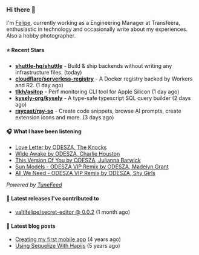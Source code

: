 ### Hi there 👋

I'm [Felipe](https://felipevm.com), currently working as a Engineering Manager at Transfeera, enthusiastic in technology and occasionally write about my experiences. Also a hobby photographer.

#### ⭐ Recent Stars
- **[shuttle-hq/shuttle](https://github.com/shuttle-hq/shuttle)** - Build &amp; ship backends without writing any infrastructure files. (today)
- **[cloudflare/serverless-registry](https://github.com/cloudflare/serverless-registry)** - A Docker registry backed by Workers and R2. (1 day ago)
- **[tlkh/asitop](https://github.com/tlkh/asitop)** - Perf monitoring CLI tool for Apple Silicon (1 day ago)
- **[kysely-org/kysely](https://github.com/kysely-org/kysely)** - A type-safe typescript SQL query builder (2 days ago)
- **[raycast/ray-so](https://github.com/raycast/ray-so)** - Create code snippets, browse AI prompts, create extension icons and more. (3 days ago)

#### 🎧 What I have been listening
- [Love Letter by ODESZA, The Knocks](https://open.spotify.com/track/5p8QLRVnBk20xuvwiDZtTr)
- [Wide Awake by ODESZA, Charlie Houston](https://open.spotify.com/track/5OLfObog5za3O71jQgZFsB)
- [This Version Of You by ODESZA, Julianna Barwick](https://open.spotify.com/track/2h4IoIeRasKE7moH6zhHUO)
- [Sun Models - ODESZA VIP Remix by ODESZA, Madelyn Grant](https://open.spotify.com/track/3ITvV8dLB0RFqJxorjK8eO)
- [All We Need - ODESZA VIP Remix by ODESZA, Shy Girls](https://open.spotify.com/track/0gGSxG7r332R7Vgvk24GHY)

_Powered by [TuneFeed](https://tunefeed.app?ref=valtlfelipe-gh-profile)_ 

#### 🚀 Latest releases I've contributed to


- [valtlfelipe/secret-editor @ 0.0.2](https://github.com/valtlfelipe/secret-editor/releases/tag/0.0.2) (1 month ago)

#### 📄 Latest blog posts
- [Creating my first mobile app](https://felipevm.com/posts/creating-my-first-mobile-app/) (4 years ago)
- [Using Sequelize With Hapijs](https://felipevm.com/posts/using-sequelize-with-hapijs/) (5 years ago)
